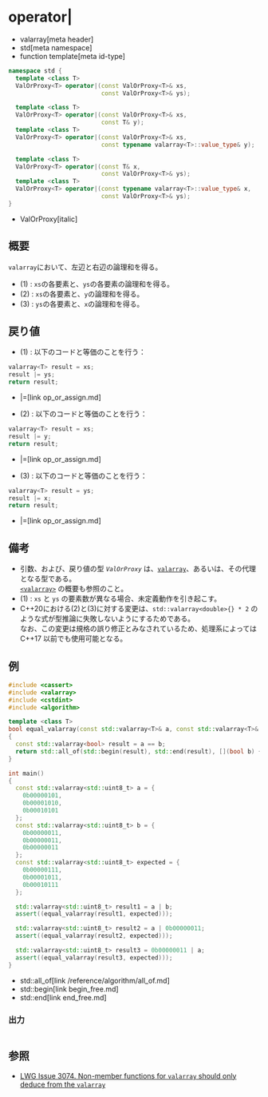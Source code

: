# operator|
* valarray[meta header]
* std[meta namespace]
* function template[meta id-type]

```cpp
namespace std {
  template <class T>
  ValOrProxy<T> operator|(const ValOrProxy<T>& xs,
                          const ValOrProxy<T>& ys);                     // (1)

  template <class T>
  ValOrProxy<T> operator|(const ValOrProxy<T>& xs,
                          const T& y);                                  // (2) C++17 まで
  template <class T>
  ValOrProxy<T> operator|(const ValOrProxy<T>& xs,
                          const typename valarray<T>::value_type& y);   // (2) C++20 から

  template <class T>
  ValOrProxy<T> operator|(const T& x,
                          const ValOrProxy<T>& ys);                     // (3) C++17 まで
  template <class T>
  ValOrProxy<T> operator|(const typename valarray<T>::value_type& x,
                          const ValOrProxy<T>& ys);                     // (3) C++20 から
}
```
* ValOrProxy[italic]

## 概要
`valarray`において、左辺と右辺の論理和を得る。

- (1) : `xs`の各要素と、`ys`の各要素の論理和を得る。
- (2) : `xs`の各要素と、`y`の論理和を得る。
- (3) : `ys`の各要素と、`x`の論理和を得る。


## 戻り値
- (1) : 以下のコードと等価のことを行う：

```cpp
valarray<T> result = xs;
result |= ys;
return result;
```
* |=[link op_or_assign.md]


- (2) : 以下のコードと等価のことを行う：

```cpp
valarray<T> result = xs;
result |= y;
return result;
```
* |=[link op_or_assign.md]


- (3) : 以下のコードと等価のことを行う：

```cpp
valarray<T> result = ys;
result |= x;
return result;
```
* |=[link op_or_assign.md]


## 備考
- 引数、および、戻り値の型 *`ValOrProxy`* は、[`valarray`](../valarray.md)、あるいは、その代理となる型である。  
	[`<valarray>`](../../valarray.md) の概要も参照のこと。
- (1) : `xs` と `ys` の要素数が異なる場合、未定義動作を引き起こす。
- C++20における(2)と(3)に対する変更は、`std::valarray<double>{} * 2` のような式が型推論に失敗しないようにするためである。  
	なお、この変更は規格の誤り修正とみなされているため、処理系によっては C++17 以前でも使用可能となる。


## 例
```cpp example
#include <cassert>
#include <valarray>
#include <cstdint>
#include <algorithm>

template <class T>
bool equal_valarray(const std::valarray<T>& a, const std::valarray<T>& b)
{
  const std::valarray<bool> result = a == b;
  return std::all_of(std::begin(result), std::end(result), [](bool b) { return b; });
}

int main()
{
  const std::valarray<std::uint8_t> a = {
    0b00000101,
    0b00001010,
    0b00010101
  };
  const std::valarray<std::uint8_t> b = {
    0b00000011,
    0b00000011,
    0b00000011
  };
  const std::valarray<std::uint8_t> expected = {
    0b00000111,
    0b00001011,
    0b00010111
  };

  std::valarray<std::uint8_t> result1 = a | b;
  assert((equal_valarray(result1, expected)));

  std::valarray<std::uint8_t> result2 = a | 0b00000011;
  assert((equal_valarray(result2, expected)));

  std::valarray<std::uint8_t> result3 = 0b00000011 | a;
  assert((equal_valarray(result3, expected)));
}
```
* std::all_of[link /reference/algorithm/all_of.md]
* std::begin[link begin_free.md]
* std::end[link end_free.md]

### 出力
```
```


## 参照
- [LWG Issue 3074. Non-member functions for `valarray` should only deduce from the `valarray`](https://wg21.cmeerw.net/lwg/issue3074)
